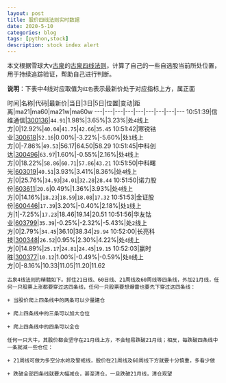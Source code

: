 ```yaml
---
layout: post
title: 股价四线法则实时数据
date: 2020-5-10
categories: blog
tags: [python,stock]
description: stock index alert
---
```



本文根据雪球大v[古泉](https://xueqiu.com/u/7148646888)的[古泉四线法则](https://xueqiu.com/7148646888/130498192)，计算了自己的一些自选股当前所处位置，用于持续追踪验证，帮助自己进行判断。

**说明**：下表中4线对应取值为`红色`表示最新价处于对应指标上方，属正面

时间|名称|代码|最新价|当日|3日|5日|位置|变动|距离|ma21|ma60|ma21w|ma60w
---|---|---|---|---|---|---|---|---
10:51:39|信维通信|[300136](https://xueqiu.com/S/SZ300136)|`44.91`|1.98%|3.65%|3.23%|处`4`线上方|0|12.92%|`40.04`|`41.75`|`42.66`|`35.45`
10:51:42|寒锐钴业|[300618](https://xueqiu.com/S/SZ300618)|`52.16`|0.00%|-3.22%|-5.60%|处`1`线上方|0|-7.86%|`49.53`|56.17|64.50|58.29
10:51:45|中科创达|[300496](https://xueqiu.com/S/SZ300496)|`63.97`|1.60%|-0.55%|2.16%|处`4`线上方|0|18.22%|`58.86`|`60.71`|`57.86`|`43.21`
10:51:50|中科曙光|[603019](https://xueqiu.com/S/SH603019)|`40.51`|3.93%|3.41%|8.36%|处`4`线上方|0|25.76%|`34.93`|`34.01`|`32.28`|`28.44`
10:51:50|诺力股份|[603611](https://xueqiu.com/S/SH603611)|`20.6`|0.49%|1.36%|3.93%|处`4`线上方|0|14.16%|`18.23`|`18.59`|`18.08`|`17.32`
10:51:53|金证股份|[600446](https://xueqiu.com/S/SH600446)|`17.39`|3.20%|-0.40%|2.18%|处`1`线上方|1|-7.25%|`17.23`|18.46|19.14|20.51
10:51:56|华友钴业|[603799](https://xueqiu.com/S/SH603799)|`35.39`|-0.25%|-2.32%|-5.43%|处`2`线上方|0|2.79%|`34.45`|36.10|38.34|`29.94`
10:52:00|长亮科技|[300348](https://xueqiu.com/S/SZ300348)|`26.52`|0.95%|2.30%|4.22%|处`4`线上方|0|14.89%|`25.17`|`24.81`|`24.45`|`19.15`
10:52:03|赢时胜|[300377](https://xueqiu.com/S/SZ300377)|`10.12`|1.00%|-0.49%|-0.59%|处`0`线上方|0|-8.16%|10.33|11.05|11.20|11.62

```
古泉4线法则的精髓如下。抓住21日线、60日线、21周线及60周线等四条线，外加21月线，任何一只股票上涨都要穿过这四条线，任何一只股票要想爆雷也要先下穿过这四条线：

+ 当股价爬上四条线中的两条可以少量建仓

+ 爬上四条线中的三条可以加大仓位

+ 爬上四条线中的四条可以全仓

任何一只大牛，其股价都会坚守在21月线上方，不会轻易跌破21月线；相反，每跌破四条线中一条就减一些仓位：

+ 21周线可做为多空分水岭及警戒线，股价在21周线及60周线下方就要十分慎重，多看少做

+ 跌破全部四条线就要大幅减仓，甚至清仓，一旦跌破21月线，清仓观望
```